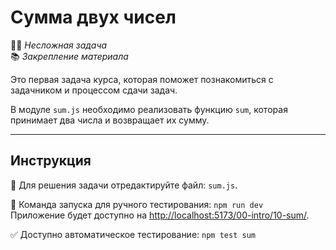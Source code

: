 # Сумма двух чисел

👶🏻 _Несложная задача_\
📚 _Закрепление материала_

<!--start_statement-->

Это первая задача курса, которая поможет познакомиться с задачником и процессом сдачи задач.

В модуле `sum.js` необходимо реализовать функцию `sum`, которая принимает два числа и возвращает их сумму.

<!--end_statement-->

---

## Инструкция

📝 Для решения задачи отредактируйте файл: `sum.js`.

🚀 Команда запуска для ручного тестирования: `npm run dev`\
Приложение будет доступно на [http://localhost:5173/00-intro/10-sum/](http://localhost:5173/00-intro/10-sum/).

✅ Доступно автоматическое тестирование: `npm test sum`
